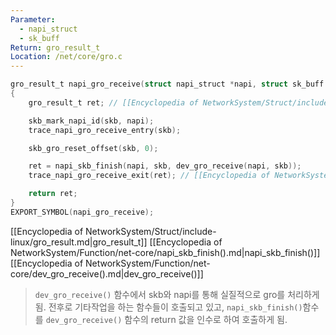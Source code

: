 ```yaml
---
Parameter:
  - napi_struct
  - sk_buff
Return: gro_result_t
Location: /net/core/gro.c
---
```


```c title=napi_gro_receive()
gro_result_t napi_gro_receive(struct napi_struct *napi, struct sk_buff *skb)
{
	gro_result_t ret; // [[Encyclopedia of NetworkSystem/Struct/include-linux/gro_result.md|gro_result_t]]

	skb_mark_napi_id(skb, napi);
	trace_napi_gro_receive_entry(skb);

	skb_gro_reset_offset(skb, 0);

	ret = napi_skb_finish(napi, skb, dev_gro_receive(napi, skb));
	trace_napi_gro_receive_exit(ret); // [[Encyclopedia of NetworkSystem/Function/net-core/napi_skb_finish().md|napi_skb_finish()]] [[Encyclopedia of NetworkSystem/Function/net-core/dev_gro_receive().md|dev_gro_receive()]]

	return ret;
}
EXPORT_SYMBOL(napi_gro_receive);
```

[[Encyclopedia of NetworkSystem/Struct/include-linux/gro_result.md|gro_result_t]]
[[Encyclopedia of NetworkSystem/Function/net-core/napi_skb_finish().md|napi_skb_finish()]] 
[[Encyclopedia of NetworkSystem/Function/net-core/dev_gro_receive().md|dev_gro_receive()]]

> `dev_gro_receive()` 함수에서 skb와 napi를 통해 실질적으로 gro를 처리하게 됨. 전후로 기타작업을 하는 함수들이 호출되고 있고, `napi_skb_finish()`함수를 `dev_gro_receive()` 함수의 return 값을 인수로 하여 호출하게 됨. 